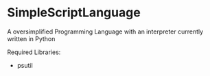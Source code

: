 # SimpleScriptLanguage
A oversimplified Programming Language with an interpreter currently written in Python

Required Libraries:
- psutil